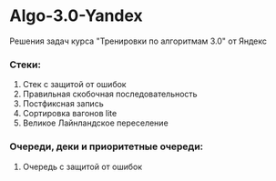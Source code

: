 # Algo-3.0-Yandex
Решения задач курса "Тренировки по алгоритмам 3.0" от Яндекс
### Стеки:
1. Стек с защитой от ошибок
2. Правильная скобочная последовательность
3. Постфиксная запись
4. Сортировка вагонов lite
5. Великое Лайнландское переселение
### Очереди, деки и приоритетные очереди:
1. Очередь с защитой от ошибок

